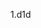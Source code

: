 
<!---
gro1123fr/gro1123fr is a ✨ special ✨ repository because its `README.md` (this file) appears on your GitHub profile.
You can click the Preview link to take a look at your changes.
--->


1.d1d
